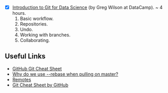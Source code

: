 - [X] [Introduction to Git for Data Science](https://www.datacamp.com/courses/introduction-to-git-for-data-science) (by Greg Wilson at DataCamp). ~ 4 hours.
  1. Basic workflow.
  2. Repositories.
  3. Undo.
  4. Working with branches.
  5. Collaborating.

## Useful Links
- [GitHub Git Cheat Sheet](http://help.hithub.com/git-cheat-sheets/)
- [Why do we use --rebase when pulling on master?](http://gitready.com/advanced/2009/02/11/pull-with-rebase.html)
- [Remotes](http://progit.org/book/ch3-5.html)
- [Git Cheat Sheet by GitHub](https://github.github.com/training-kit/downloads/github-git-cheat-sheet.pdf)
